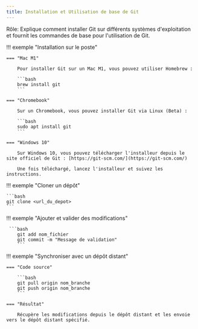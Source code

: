 ```yaml
---
title: Installation et Utilisation de base de Git
---
```


Rôle: Explique comment installer Git sur différents systèmes d'exploitation et fournit les commandes de base pour l'utilisation de Git.

!!! exemple "Installation sur le poste"

    === "Mac M1"
        
        Pour installer Git sur un Mac M1, vous pouvez utiliser Homebrew :
        
        ```bash
        brew install git
        ```

    === "Chromebook"
        
        Sur un Chromebook, vous pouvez installer Git via Linux (Beta) :
        
        ```bash
        sudo apt install git
        ```

    === "Windows 10"
        
        Sur Windows 10, vous pouvez télécharger l'installeur depuis le site officiel de Git : [https://git-scm.com/](https://git-scm.com/)
        
        Une fois téléchargé, lancez l'installeur et suivez les instructions.

!!! exemple "Cloner un dépôt"
    
    ```bash
    git clone <url_du_depot>
    ```

!!! exemple "Ajouter et valider des modifications"

     ```bash
        git add nom_fichier
        git commit -m "Message de validation"
        ```

!!! exemple "Synchroniser avec un dépôt distant"

    === "Code source"
        
        ```bash
        git pull origin nom_branche
        git push origin nom_branche
        ```

    === "Résultat"
        
        Récupère les modifications depuis le dépôt distant et les envoie vers le dépôt distant spécifié.
